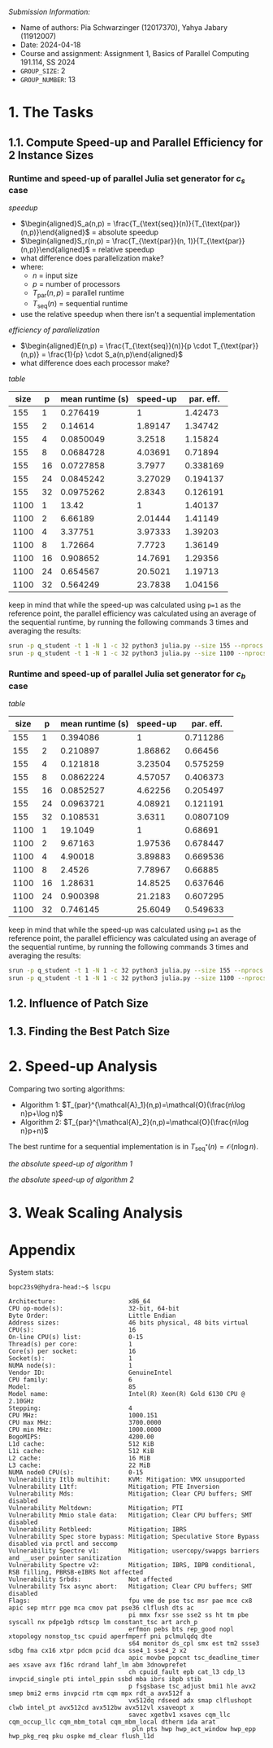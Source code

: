 <!--
to compile this markdown file to a pdf, use the following command:

$ pandoc --read=markdown --write=latex --pdf-engine=xelatex --variable geometry:margin=10mm --variable documentclass:extarticle --variable fontsize:11pt --variable papersize:a4 --output=report.pdf report.md
-->

_Submission Information:_

-   Name of authors: Pia Schwarzinger (12017370), Yahya Jabary (11912007)
-   Date: 2024-04-18
-   Course and assignment: Assignment 1, Basics of Parallel Computing 191.114, SS 2024
-   `GROUP_SIZE`: 2
-   `GROUP_NUMBER`: 13

# 1. The Tasks

## 1.1. Compute Speed-up and Parallel Efficiency for 2 Instance Sizes

### Runtime and speed-up of parallel Julia set generator for $c_s$ case

_speedup_

-   $\begin{aligned}S_a(n,p) = \frac{T_{\text{seq}}(n)}{T_{\text{par}}(n,p)}\end{aligned}$ = absolute speedup
-   $\begin{aligned}S_r(n,p) = \frac{T_{\text{par}}(n, 1)}{T_{\text{par}}(n,p)}\end{aligned}$ = relative speedup
-   what difference does parallelization make?
-   where:
    -   $n$ = input size
    -   $p$ = number of processors
    -   $T_{\text{par}}(n,p)$ = parallel runtime
    -   $T_{\text{seq}}(n)$ = sequential runtime
-   use the relative speedup when there isn't a sequential implementation

_efficiency of parallelization_

-   $\begin{aligned}E(n,p) = \frac{T_{\text{seq}}(n)}{p \cdot T_{\text{par}}(n,p)} = \frac{1}{p} \cdot S_a(n,p)\end{aligned}$
-   what difference does each processor make?

_table_

| size | p   | mean runtime (s) | speed-up | par. eff. |
| ---- | --- | ---------------- | -------- | --------- |
| 155  | 1   | 0.276419         | 1        | 1.42473   |
| 155  | 2   | 0.14614          | 1.89147  | 1.34742   |
| 155  | 4   | 0.0850049        | 3.2518   | 1.15824   |
| 155  | 8   | 0.0684728        | 4.03691  | 0.71894   |
| 155  | 16  | 0.0727858        | 3.7977   | 0.338169  |
| 155  | 24  | 0.0845242        | 3.27029  | 0.194137  |
| 155  | 32  | 0.0975262        | 2.8343   | 0.126191  |
| 1100 | 1   | 13.42            | 1        | 1.40137   |
| 1100 | 2   | 6.66189          | 2.01444  | 1.41149   |
| 1100 | 4   | 3.37751          | 3.97333  | 1.39203   |
| 1100 | 8   | 1.72664          | 7.7723   | 1.36149   |
| 1100 | 16  | 0.908652         | 14.7691  | 1.29356   |
| 1100 | 24  | 0.654567         | 20.5021  | 1.19713   |
| 1100 | 32  | 0.564249         | 23.7838  | 1.04156   |

keep in mind that while the speed-up was calculated using `p=1` as the reference point, the parallel efficiency was calculated using an average of the sequential runtime, by running the following commands 3 times and averaging the results:

```bash
srun -p q_student -t 1 -N 1 -c 32 python3 julia.py --size 155 --nprocs 1 # 155;20;1;0.39382300106808543
srun -p q_student -t 1 -N 1 -c 32 python3 julia.py --size 1100 --nprocs 1 # 1100;20;1;18.806384983938187
```

### Runtime and speed-up of parallel Julia set generator for $c_b$ case

_table_

| size | p   | mean runtime (s) | speed-up | par. eff. |
| ---- | --- | ---------------- | -------- | --------- |
| 155  | 1   | 0.394086         | 1        | 0.711286  |
| 155  | 2   | 0.210897         | 1.86862  | 0.66456   |
| 155  | 4   | 0.121818         | 3.23504  | 0.575259  |
| 155  | 8   | 0.0862224        | 4.57057  | 0.406373  |
| 155  | 16  | 0.0852527        | 4.62256  | 0.205497  |
| 155  | 24  | 0.0963721        | 4.08921  | 0.121191  |
| 155  | 32  | 0.108531         | 3.6311   | 0.0807109 |
| 1100 | 1   | 19.1049          | 1        | 0.68691   |
| 1100 | 2   | 9.67163          | 1.97536  | 0.678447  |
| 1100 | 4   | 4.90018          | 3.89883  | 0.669536  |
| 1100 | 8   | 2.4526           | 7.78967  | 0.66885   |
| 1100 | 16  | 1.28631          | 14.8525  | 0.637646  |
| 1100 | 24  | 0.900398         | 21.2183  | 0.607295  |
| 1100 | 32  | 0.746145         | 25.6049  | 0.549633  |

keep in mind that while the speed-up was calculated using `p=1` as the reference point, the parallel efficiency was calculated using an average of the sequential runtime, by running the following commands 3 times and averaging the results:

```bash
srun -p q_student -t 1 -N 1 -c 32 python3 julia.py --size 155 --nprocs 1 --benchmark # 155;20;1;0.2803074959665537
srun -p q_student -t 1 -N 1 -c 32 python3 julia.py --size 1100 --nprocs 1 --benchmark # 1100;20;1;13.123375411145389
```

## 1.2. Influence of Patch Size

## 1.3. Finding the Best Patch Size

# 2. Speed-up Analysis

Comparing two sorting algorithms:

-   Algorithm 1: $T_{par}^{\mathcal{A}_1}(n,p)=\mathcal{O}(\frac{n\log n}p+\log n)$
-   Algorithm 2: $T_{par}^{\mathcal{A}_2}(n,p)=\mathcal{O}(\frac{n\log n}p+n)$

The best runtime for a sequential implementation is in $T_{\text{seq}^*}(n) = \mathcal{O}(n \log n)$.

_the absolute speed-up of algorithm 1_

_the absolute speed-up of algorithm 2_

# 3. Weak Scaling Analysis

# Appendix

System stats:

```plaintext
bopc23s9@hydra-head:~$ lscpu

Architecture:                    x86_64
CPU op-mode(s):                  32-bit, 64-bit
Byte Order:                      Little Endian
Address sizes:                   46 bits physical, 48 bits virtual
CPU(s):                          16
On-line CPU(s) list:             0-15
Thread(s) per core:              1
Core(s) per socket:              16
Socket(s):                       1
NUMA node(s):                    1
Vendor ID:                       GenuineIntel
CPU family:                      6
Model:                           85
Model name:                      Intel(R) Xeon(R) Gold 6130 CPU @ 2.10GHz
Stepping:                        4
CPU MHz:                         1000.151
CPU max MHz:                     3700.0000
CPU min MHz:                     1000.0000
BogoMIPS:                        4200.00
L1d cache:                       512 KiB
L1i cache:                       512 KiB
L2 cache:                        16 MiB
L3 cache:                        22 MiB
NUMA node0 CPU(s):               0-15
Vulnerability Itlb multihit:     KVM: Mitigation: VMX unsupported
Vulnerability L1tf:              Mitigation; PTE Inversion
Vulnerability Mds:               Mitigation; Clear CPU buffers; SMT disabled
Vulnerability Meltdown:          Mitigation; PTI
Vulnerability Mmio stale data:   Mitigation; Clear CPU buffers; SMT disabled
Vulnerability Retbleed:          Mitigation; IBRS
Vulnerability Spec store bypass: Mitigation; Speculative Store Bypass disabled via prctl and seccomp
Vulnerability Spectre v1:        Mitigation; usercopy/swapgs barriers and __user pointer sanitization
Vulnerability Spectre v2:        Mitigation; IBRS, IBPB conditional, RSB filling, PBRSB-eIBRS Not affected
Vulnerability Srbds:             Not affected
Vulnerability Tsx async abort:   Mitigation; Clear CPU buffers; SMT disabled
Flags:                           fpu vme de pse tsc msr pae mce cx8 apic sep mtrr pge mca cmov pat pse36 clflush dts ac
                                 pi mmx fxsr sse sse2 ss ht tm pbe syscall nx pdpe1gb rdtscp lm constant_tsc art arch_p
                                 erfmon pebs bts rep_good nopl xtopology nonstop_tsc cpuid aperfmperf pni pclmulqdq dte
                                 s64 monitor ds_cpl smx est tm2 ssse3 sdbg fma cx16 xtpr pdcm pcid dca sse4_1 sse4_2 x2
                                 apic movbe popcnt tsc_deadline_timer aes xsave avx f16c rdrand lahf_lm abm 3dnowprefet
                                 ch cpuid_fault epb cat_l3 cdp_l3 invpcid_single pti intel_ppin ssbd mba ibrs ibpb stib
                                 p fsgsbase tsc_adjust bmi1 hle avx2 smep bmi2 erms invpcid rtm cqm mpx rdt_a avx512f a
                                 vx512dq rdseed adx smap clflushopt clwb intel_pt avx512cd avx512bw avx512vl xsaveopt x
                                 savec xgetbv1 xsaves cqm_llc cqm_occup_llc cqm_mbm_total cqm_mbm_local dtherm ida arat
                                  pln pts hwp hwp_act_window hwp_epp hwp_pkg_req pku ospke md_clear flush_l1d
```
